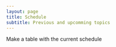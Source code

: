 ```yaml
---
layout: page
title: Schedule
subtitle: Previous and upcomming topics  
---
```



Make a table with the current schedule